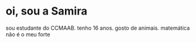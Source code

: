 # oi, sou a Samira
sou estudante do CCMAAB.
tenho 16 anos.
gosto de animais.
matemática não é o meu forte
